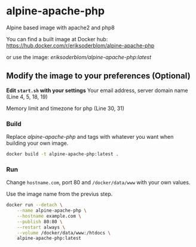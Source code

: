 # alpine-apache-php

Alpine based image with apache2 and php8

You can find a built image at Docker hub:
https://hub.docker.com/r/eriksoderblom/alpine-apache-php

or use the image: *eriksoderblom/alpine-apache-php:latest*


## Modify the image to your preferences (Optional)

**Edit `start.sh` with your settings**
Your email address, server domain name (Line 4, 5, 18, 19)

Memory limit and timezone for php (Line 30, 31)

### Build

Replace *alpine-apache-php* and tags with whatever you want when building your own image.

```sh
docker build -t alpine-apache-php:latest .
```

### Run

Change `hostname.com`, port 80 and `/docker/data/www` with your own values.

Use the image name from the previus step.

```sh
docker run --detach \
    --name alpine-apache-php \
    --hostname example.com \
    --publish 80:80 \
    --restart always \
    --volume /docker/data/www:/htdocs \
    alpine-apache-php:latest
```
